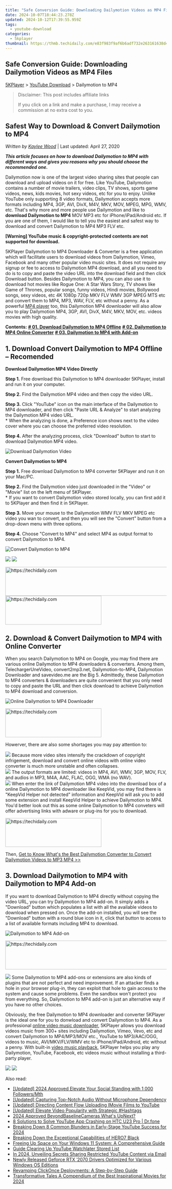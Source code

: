 ```yaml
---
title: "Safe Conversion Guide: Downloading Dailymotion Videos as MP4 Files"
date: 2024-10-07T18:44:23.278Z
updated: 2024-10-12T17:39:55.959Z
tags:
  - youtube-download
categories:
  - 5kplayer
thumbnail: https://thmb.techidaily.com/e83f983f9af6b6adf732e263161638d4efc710da8fc4b32e0850fa910996aed9.jpg
---
```


## Safe Conversion Guide: Downloading Dailymotion Videos as MP4 Files

[5KPlayer](https://tools.techidaily.com/5kplayer/products/) \> [YouTube Download](https://tools.techidaily.com/5kplayer/youtube-download/) \> Dailymotion to MP4

>  Disclaimer: This post includes affiliate links
>
>  If you click on a link and make a purchase, I may receive a commission at no extra cost to you.
>

## Safest Way to Download & Convert Dailymotion to MP4

 _Written by [Kaylee Wood](https://www.quora.com/profile/Amanda-Hu-21)_ | Last updated: April 27, 2020 

**_This article focuses on how to download Dailymotion to MP4 with different ways and gives you reasons why you should choose the recommended one._**

Dailymotion now is one of the largest video sharing sites that people can download and upload videos on it for free. Like YouTube, Dailymotion contains a number of movie trailers, video clips, TV shows, sports game videos, news, kids movies, hot sexy videos, etc for you to enjoy. Unlike YouTube only supporting 8 video formats, Dailymotion accepts more formats including MP4, 3GP, AVI, DivX, M4V, MKV, MOV, MPEG, MPG, WMV, etc. That's why more and more people use Dailymotion and like to **download Dailymotion to MP4** MOV MP3 etc for iPhone/iPad/Android etc. If you are one of them, I would like to tell you the easiest and safest way to download and convert Dailymotion to MP4 MP3 FLV etc.

**\[Warning\] YouTube music & copyright-protected contents are not supported for download.**

5KPlayer Dailymotion to MP4 Downloader & Converter is a free application which will facilitate users to download videos from Dailymotion, Vimeo, Facebook and many other popular video music sites. It does not require any signup or fee to access to Dailymotion MP4 download, and all you need to do is to copy and paste the video URL into the download field and then click Download button. Besides Dailymotion to MP4, you can also use it to download hot movies like Rogue One: A Star Wars Story, TV shows like Game of Thrones, popular songs, funny videos, Hindi movies, Bollywood songs, sexy videos, etc 4K 1080p 720p MKV FLV WMV 3GP MPEG MTS etc and convert them to MP4, MP3, WAV, FLV, etc without a penny. As a powerful [MP4 player](https://tools.techidaily.com/5kplayer/video-music-player/) too, this Dailymotion MP4 downloader will also allow you to play Dailymotion MP4, 3GP, AVI, DivX, M4V, MKV, MOV, etc. videos movies with high quality. 

**Contents:** 
**[\# 01\. Download Dailymotion to MP4 Offline](https://tools.techidaily.com/5kplayer/youtube-download/)** 
**[\# 02\. Dailymotion to MP4 Online Converter](https://tools.techidaily.com/5kplayer/youtube-download/)** 
**[\# 03\. Dailymotion to MP4 with Add-on](https://tools.techidaily.com/5kplayer/youtube-download/)**

## 1\. Download Convert Dailymotion to MP4 Offline – Recomended

**Download Dailymotion MP4 Video Directly**

**Step 1.** Free download this Dailymotion to MP4 downloader 5KPlayer, install and run it on your computer.

**Step 2.** Find the Dailymotion MP4 video and then copy the video URL.

**Step 3.** Click "YouTube" icon on the main interface of the Dailymotion to MP4 downloader, and then click "Paste URL & Analyze" to start analyzing the Dailymotion MP4 video URL.  
 \* When the analyzing is done, a Preference icon shows next to the video cover where you can choose the preferred video resolution.

**Step 4.** After the analyzing process, click "Download" button to start to download Dailymotion MP4 video.

![Download Dailymotion Video](https://www.5kplayer.com/youtube-download/img/download-dailymotion-mp4.jpg) 

**Convert Dailymotion to MP4**

**Step 1.** Free download Dailymotion to MP4 converter 5KPlayer and run it on your Mac/PC.

**Step 2.** Find the Dailymotion video just downloaded in the "Video" or "Movie" list on the left menu of 5KPlayer.  
 \* If you want to convert Dailymotion video stored locally, you can first add it to 5KPlayer and then find it in 5KPlayer.

**Step 3.** Move your mouse to the Dailymotion WMV FLV MKV MPEG etc video you wan to convert, and then you will see the "Convert" button from a drop-down menu with three options.

**Step 4.** Choose "Convert to MP4" and select MP4 as output format to convert Dailymotion to MP4.

![Convert Dailymotion to MP4](https://www.5kplayer.com/youtube-download/img/convert-game-of-thrones-6.jpg) 

[![](https://www.5kplayer.com/youtube-download/../button/freedownwhitewin.png)](https://tools.techidaily.com/5kplayer/products/) [![](https://www.5kplayer.com/youtube-download/../button/freedownbackmac.png)](https://tools.techidaily.com/5kplayer/products/) 

<!-- affiliate ads begin -->
<a href="https://aligracehair.sjv.io/c/5597632/1997662/19272" target="_top" id="1997662">
  <img src="//a.impactradius-go.com/display-ad/19272-1997662" border="0" alt="https://techidaily.com" width="728" height="90"/>
</a>
<img height="0" width="0" src="https://aligracehair.sjv.io/i/5597632/1997662/19272" style="position:absolute;visibility:hidden;" border="0" />
<!-- affiliate ads end -->

<!-- affiliate ads begin -->
<a href="https://aligracehair.sjv.io/c/5597632/2135370/19272" target="_top" id="2135370">
  <img src="//a.impactradius-go.com/display-ad/19272-2135370" border="0" alt="https://techidaily.com" width="300" height="90"/>
</a>
<img height="0" width="0" src="https://aligracehair.sjv.io/i/5597632/2135370/19272" style="position:absolute;visibility:hidden;" border="0" />
<!-- affiliate ads end -->

## 2\. Download & Convert Dailymotion to MP4 with Online Converter

When you search Dailymotion to MP4 on Google, you may find there are various online Dailymotion to MP4 downloaders & converters. Among them, TelechargerUneVideo, convert2mp3.net, Dailymotion-to-MP4, Dailymotion Downloader and savevideo.me are the Big 5\. Admittedly, these Dailymotion to MP4 converters & downloaders are quite convenient that you only need to copy and paste the URL and then click download to achieve Dailymotion to MP4 download and conversion. 

![Online Dailymotion to MP4 Downloader](https://www.5kplayer.com/youtube-download/img/online-dailymotion-to-mp4.jpg) 

<!-- affiliate ads begin -->
<a href="https://laganoo.pxf.io/c/5597632/1484910/16446" target="_top" id="1484910">
  <img src="//a.impactradius-go.com/display-ad/16446-1484910" border="0" alt="https://techidaily.com" width="300" height="90"/>
</a>
<img height="0" width="0" src="https://laganoo.pxf.io/i/5597632/1484910/16446" style="position:absolute;visibility:hidden;" border="0" />
<!-- affiliate ads end -->

Howerver, there are also some shortages you may pay attention to:

![](https://www.5kplayer.com/youtube-download/img/alert-icon.png) Because more video sites intensify the crackdown of copyright infrigement, download and convert online videos with online video converter is much more unstable and often collapses.  
![](https://www.5kplayer.com/youtube-download/img/alert-icon.png) The output formats are limited: videos in MP4, AVI, WMV, 3GP, MOV, FLV, and audios in MP3, M4A, AAC, FLAC, OGG, WMA (no WAV).  
![](https://www.5kplayer.com/youtube-download/img/alert-icon.png) When enter the link of Dailymotion MP4 video into the download box of a online Dailymotion to MP4 downloader like KeepVid, you may find there is "KeepVid Helper not detected" information and KeepVid will ask you to add some extension and install KeepVid Helper to achieve Dailymotion to MP4\. You'd better look out this as some online Dailymotion to MP4 conveters will offer advertising links with adware or plug-ins for you to download. 

<!-- affiliate ads begin -->
<a href="https://aligracehair.sjv.io/c/5597632/2036467/19272" target="_top" id="2036467">
  <img src="//a.impactradius-go.com/display-ad/19272-2036467" border="0" alt="https://techidaily.com" width="300" height="90"/>
</a>
<img height="0" width="0" src="https://aligracehair.sjv.io/i/5597632/2036467/19272" style="position:absolute;visibility:hidden;" border="0" />
<!-- affiliate ads end -->

Then, [Get to Know What's the Best Dailymotion Converter to Convert Dailymotion Videos to MP3 MP4 >>](https://tools.techidaily.com/5kplayer/youtube-download/)

## 3\. Download Dailymotion to MP4 with Dailymotion to MP4 Add-on

If you want to download Dailymotion to MP4 directly without copying the video URL, you can try Dailymotion to MP4 add-on. It simply adds a "Download" button which populates a list with all the available videos to download when pressed on. Once the add-on installed, you will see the "Download" button with a round blue icon in it, click that button to access to a list of available formats including MP4 to download.

![Dailymotion to MP4 Add-on](https://www.5kplayer.com/youtube-download/img/dailymotion-add-on.jpg) 

<!-- affiliate ads begin -->
<a href="https://appsumo.8odi.net/c/5597632/2123728/7443" target="_top" id="2123728">
  <img src="//a.impactradius-go.com/display-ad/7443-2123728" border="0" alt="https://techidaily.com" width="728" height="90"/>
</a>
<img height="0" width="0" src="https://appsumo.8odi.net/i/5597632/2123728/7443" style="position:absolute;visibility:hidden;" border="0" />
<!-- affiliate ads end -->

![](https://www.5kplayer.com/youtube-download/img/alert-icon.png) Some Dailymotion to MP4 add-ons or extensions are also kinds of plugins that are not perfect and need improvement. If an attacker finds a hole in your browser plug-in, they can exploit that hole to gain access to the system and cause some problems. Even the sandbox won't protect you from everything. So, Dailymotion to MP4 add-on is just an alternative way if you have no other choices.

Obviously, the free Dailymotion to MP4 downloader and converter 5KPlayer is the ideal one for you to donwload and convert Dailymotion to MP4\. As a professional [online video music downloader](https://tools.techidaily.com/5kplayer/youtube-download/), 5KPlayer allows you download videos music from 300+ sites including Dailymotion, Vimeo, Vevo, etc and convert Dailymotion to MP4/MP3/MOV etc., YouTube to MP3/AAC/OGG, videos to music, AVI/MKV/FLV/WMV etc to iPhone/iPad/Android, etc without a penny. With built-in [video music playback](https://tools.techidaily.com/5kplayer/video-music-player/), 5KPlayer helps you play any Dailymotion, YouTube, Facebook, etc videos music without installing a third-party player.

[![](https://www.5kplayer.com/youtube-download/../button/freedownwhitewin.png)](https://tools.techidaily.com/5kplayer/products/) [![](https://www.5kplayer.com/youtube-download/../button/freedownbackmac.png)](https://tools.techidaily.com/5kplayer/products/)

<ins class="adsbygoogle"
     style="display:block"
     data-ad-format="autorelaxed"
     data-ad-client="ca-pub-7571918770474297"
     data-ad-slot="1223367746"></ins>

<ins class="adsbygoogle"
     style="display:block"
     data-ad-client="ca-pub-7571918770474297"
     data-ad-slot="8358498916"
     data-ad-format="auto"
     data-full-width-responsive="true"></ins>

<span class="atpl-alsoreadstyle">Also read:</span>
<div><ul>
<li><a href="https://instagram-clips.techidaily.com/updated-2024-approved-elevate-your-social-standing-with-1000-followersmth/"><u>[Updated] 2024 Approved Elevate Your Social Standing with 1,000 Followers/Mth</u></a></li>
<li><a href="https://youtube-video-recordings.techidaily.com/updated-capturing-top-notch-audio-without-microphone-dependency/"><u>[Updated] Capturing Top-Notch Audio Without Microphone Dependency</u></a></li>
<li><a href="https://youtube-video-recordings.techidaily.com/updated-directing-content-flow-uploading-imovie-films-to-youtube/"><u>[Updated] Directing Content Flow Uploading IMovie Films to YouTube</u></a></li>
<li><a href="https://youtube-video-recordings.techidaily.com/updated-elevate-video-popularity-with-strategic-hashtags/"><u>[Updated] Elevate Video Popularity with Strategic #Hashtags</u></a></li>
<li><a href="https://video-screen-grab.techidaily.com/2024-approved-beyondbaselinecameras-whats-upnext/"><u>2024 Approved BeyondBaselineCameras What's UpNext?</u></a></li>
<li><a href="https://howto.techidaily.com/8-solutions-to-solve-youtube-app-crashing-on-htc-u23-pro-drfone-by-drfone-fix-android-problems-fix-android-problems/"><u>8 Solutions to Solve YouTube App Crashing on HTC U23 Pro | Dr.fone</u></a></li>
<li><a href="https://youtube-video-recordings.techidaily.com/breaking-down-8-common-blunders-in-early-stage-youtube-success-for-2024/"><u>Breaking Down 8 Common Blunders in Early-Stage YouTube Success for 2024</u></a></li>
<li><a href="https://buynow-marvelous.techidaily.com/breaking-down-the-exceptional-capabilities-of-hero7-black/"><u>Breaking Down the Exceptional Capabilities of HERO7 Black</u></a></li>
<li><a href="https://win-forum.techidaily.com/freeing-up-space-on-your-windows-11-system-a-comprehensive-guide/"><u>Freeing Up Space on Your Windows 11 System: A Comprehensive Guide</u></a></li>
<li><a href="https://youtube-video-recordings.techidaily.com/guide-clearing-up-youtube-watchlater-stored-list/"><u>Guide Clearing Up YouTube Watchlater Stored List</u></a></li>
<li><a href="https://youtube-stream.techidaily.com/in-2024-unveiling-secrets-sharing-restricted-youtube-content-via-email/"><u>In 2024, Unveiling Secrets Sharing Restricted YouTube Content via Email</u></a></li>
<li><a href="https://hardware-updates.techidaily.com/newly-released-geforce-rtx-2070-drivers-optimized-for-various-windows-os-editions/"><u>Newly Released Geforce RTX ˈ2070 Drivers Optimized for Various Windows OS Editions</u></a></li>
<li><a href="https://win-updates.techidaily.com/revamping-clickonce-deployments-a-step-by-step-guide/"><u>Revamping ClickOnce Deployments: A Step-by-Step Guide</u></a></li>
<li><a href="https://fox-cloud.techidaily.com/transformative-tales-a-compendium-of-the-best-inspirational-movies-for-2024/"><u>Transformative Tales A Compendium of the Best Inspirational Movies for 2024</u></a></li>
</ul></div>


